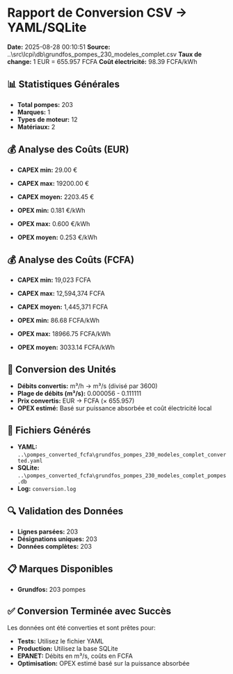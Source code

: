 # Rapport de Conversion CSV → YAML/SQLite

**Date:** 2025-08-28 00:10:51
**Source:** ..\src\lcpi\db\grundfos_pompes_230_modeles_complet.csv
**Taux de change:** 1 EUR = 655.957 FCFA
**Coût électricité:** 98.39 FCFA/kWh

## 📊 Statistiques Générales

- **Total pompes:** 203
- **Marques:** 1
- **Types de moteur:** 12
- **Matériaux:** 2

## 💰 Analyse des Coûts (EUR)

- **CAPEX min:** 29.00 €
- **CAPEX max:** 19200.00 €
- **CAPEX moyen:** 2203.45 €

- **OPEX min:** 0.181 €/kWh
- **OPEX max:** 0.600 €/kWh
- **OPEX moyen:** 0.253 €/kWh

## 💰 Analyse des Coûts (FCFA)

- **CAPEX min:** 19,023 FCFA
- **CAPEX max:** 12,594,374 FCFA
- **CAPEX moyen:** 1,445,371 FCFA

- **OPEX min:** 86.68 FCFA/kWh
- **OPEX max:** 18966.75 FCFA/kWh
- **OPEX moyen:** 3033.14 FCFA/kWh

## 🔄 Conversion des Unités

- **Débits convertis:** m³/h → m³/s (divisé par 3600)
- **Plage de débits (m³/s):** 0.000056 - 0.111111
- **Prix convertis:** EUR → FCFA (× 655.957)
- **OPEX estimé:** Basé sur puissance absorbée et coût électricité local

## 📁 Fichiers Générés

- **YAML:** `..\pompes_converted_fcfa\grundfos_pompes_230_modeles_complet_converted.yaml`
- **SQLite:** `..\pompes_converted_fcfa\grundfos_pompes_230_modeles_complet_pompes.db`
- **Log:** `conversion.log`

## 🔍 Validation des Données

- **Lignes parsées:** 203
- **Désignations uniques:** 203
- **Données complètes:** 203

## 📋 Marques Disponibles

- **Grundfos:** 203 pompes

## ✅ Conversion Terminée avec Succès

Les données ont été converties et sont prêtes pour:
- **Tests:** Utilisez le fichier YAML
- **Production:** Utilisez la base SQLite
- **EPANET:** Débits en m³/s, coûts en FCFA
- **Optimisation:** OPEX estimé basé sur la puissance absorbée
